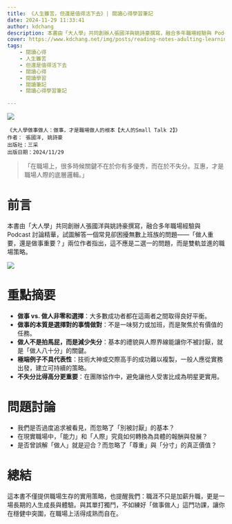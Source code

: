 ```yaml
---
title: 《人生雖苦，但還是值得活下去》| 閱讀心得學習筆記
date: 2024-11-29 11:33:41
author: kdchang
description: 本書由「大人學」共同創辦人張國洋與姚詩豪撰寫，融合多年職場經驗與 Podcast 討論精華，試圖解答一個常見卻困擾無數上班族的問題——「做人重要，還是做事重要？」兩位作者指出，這不應是二選一的問題，而是雙軌並進的職場策略。 
cover: https://www.kdchang.net/img/posts/reading-notes-adulting-learning-doing-things-being-a-person-1.jpg
tags: 
    - 閱讀心得
    - 人生雖苦
    - 但還是值得活下去
    - 閱讀心得
    - 閱讀學習
    - 閱讀筆記
    - 閱讀心得學習筆記

---
```


![](img/posts/reading-notes-adulting-learning-doing-things-being-a-person-1.jpg)

```
《大人學做事做人：做事，才是職場做人的根本【大人的Small Talk 2】》
作者： 張國洋, 姚詩豪  
出版社：三采  
出版日期：2024/11/29
```

> 「在職場上，很多時候關鍵不在於你有多優秀，而在於不失分。互惠，才是職場人際的底層邏輯。」

# 前言
本書由「大人學」共同創辦人張國洋與姚詩豪撰寫，融合多年職場經驗與 Podcast 討論精華，試圖解答一個常見卻困擾無數上班族的問題——「做人重要，還是做事重要？」兩位作者指出，這不應是二選一的問題，而是雙軌並進的職場策略。  

![](img/posts/reading-notes-adulting-learning-doing-things-being-a-person-2.jpg)

# 重點摘要
- **做事 vs. 做人非零和選擇**：大多數成功者都在這兩者之間取得良好平衡。  
- **做事的本質是選擇對的事情做對**：不是一味努力或加班，而是聚焦於有價值的任務。  
- **做人不是拍馬屁，而是減少失分**：基本的禮貌與人際界線能讓你不被討厭，就是「做人八十分」的關鍵。  
- **極端例子不具代表性**：技術大神或交際高手的成功難以複製，一般人應從實務出發，建立可持續的策略。  
- **不失分比得高分更重要**：在團隊協作中，避免讓他人受害比成為明星更實用。  

# 問題討論 
- 我們是否過度追求被看見，而忽略了「別被討厭」的基本？
- 在現實職場中，「能力」和「人際」究竟如何轉換為具體的報酬與發展？
- 是否曾誤解「做人」就是迎合？而忽略了「尊重」與「分寸」的真正價值？

# 總結
這本書不僅提供職場生存的實用策略，也提醒我們：職涯不只是加薪升職，更是一場長期的人生成長與體驗。與其單打獨鬥，不如練好「做事做人」這門功課，讓你在穩健中突圍，在職場上活得成熟而自在。